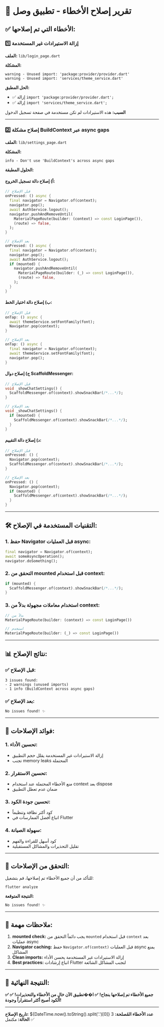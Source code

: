 # 🔧 تقرير إصلاح الأخطاء - تطبيق وصل

## ✅ **الأخطاء التي تم إصلاحها:**

### 1️⃣ **إزالة الاستيرادات غير المستخدمة**
**الملف:** `lib/login_page.dart`

**المشكلة:**
```
warning - Unused import: 'package:provider/provider.dart'
warning - Unused import: 'services/theme_service.dart'
```

**الحل المطبق:**
- ✅ إزالة `import 'package:provider/provider.dart';`
- ✅ إزالة `import 'services/theme_service.dart';`

**السبب:** هذه الاستيرادات لم تكن مستخدمة في صفحة تسجيل الدخول

---

### 2️⃣ **إصلاح مشكلة BuildContext عبر async gaps**
**الملف:** `lib/settings_page.dart`

**المشكلة:**
```
info - Don't use 'BuildContext's across async gaps
```

**الحلول المطبقة:**

#### أ) إصلاح دالة تسجيل الخروج:
```dart
// قبل الإصلاح
onPressed: () async {
  final navigator = Navigator.of(context);
  navigator.pop();
  await AuthService.logout();
  navigator.pushAndRemoveUntil(
    MaterialPageRoute(builder: (context) => const LoginPage()),
    (route) => false,
  );
}

// بعد الإصلاح
onPressed: () async {
  final navigator = Navigator.of(context);
  navigator.pop();
  await AuthService.logout();
  if (mounted) {
    navigator.pushAndRemoveUntil(
      MaterialPageRoute(builder: (_) => const LoginPage()),
      (route) => false,
    );
  }
}
```

#### ب) إصلاح دالة اختيار الخط:
```dart
// قبل الإصلاح
onTap: () async {
  await themeService.setFontFamily(font);
  Navigator.pop(context);
}

// بعد الإصلاح
onTap: () async {
  final navigator = Navigator.of(context);
  await themeService.setFontFamily(font);
  navigator.pop();
}
```

#### ج) إصلاح دوال ScaffoldMessenger:
```dart
// قبل الإصلاح
void _showChatSettings() {
  ScaffoldMessenger.of(context).showSnackBar(/*...*/);
}

// بعد الإصلاح
void _showChatSettings() {
  if (mounted) {
    ScaffoldMessenger.of(context).showSnackBar(/*...*/);
  }
}
```

#### د) إصلاح دالة التقييم:
```dart
// قبل الإصلاح
onPressed: () {
  Navigator.pop(context);
  ScaffoldMessenger.of(context).showSnackBar(/*...*/);
}

// بعد الإصلاح
onPressed: () {
  Navigator.pop(context);
  if (mounted) {
    ScaffoldMessenger.of(context).showSnackBar(/*...*/);
  }
}
```

---

## 🛠️ **التقنيات المستخدمة في الإصلاح:**

### 1. **حفظ Navigator قبل العمليات async:**
```dart
final navigator = Navigator.of(context);
await someAsyncOperation();
navigator.doSomething();
```

### 2. **التحقق من mounted قبل استخدام context:**
```dart
if (mounted) {
  ScaffoldMessenger.of(context).showSnackBar(/*...*/);
}
```

### 3. **استخدام معاملات مجهولة بدلاً من context:**
```dart
// بدلاً من
MaterialPageRoute(builder: (context) => const LoginPage())

// استخدم
MaterialPageRoute(builder: (_) => const LoginPage())
```

---

## 📊 **نتائج الإصلاح:**

### ✅ **قبل الإصلاح:**
```
3 issues found:
- 2 warnings (unused imports)
- 1 info (BuildContext across async gaps)
```

### ✅ **بعد الإصلاح:**
```
No issues found! ✨
```

---

## 🎯 **فوائد الإصلاحات:**

### 1. **تحسين الأداء:**
- إزالة الاستيرادات غير المستخدمة يقلل حجم التطبيق
- تجنب memory leaks المحتملة

### 2. **تحسين الاستقرار:**
- منع الأخطاء المحتملة عند استخدام context بعد dispose
- ضمان عدم تعطل التطبيق

### 3. **تحسين جودة الكود:**
- كود أكثر نظافة وتنظيماً
- اتباع أفضل الممارسات في Flutter

### 4. **سهولة الصيانة:**
- كود أسهل للقراءة والفهم
- تقليل التحذيرات والمشاكل المستقبلية

---

## 🚀 **التحقق من الإصلاحات:**

للتأكد من أن جميع الأخطاء تم إصلاحها، قم بتشغيل:

```bash
flutter analyze
```

**النتيجة المتوقعة:**
```
No issues found! ✨
```

---

## 📝 **ملاحظات مهمة:**

1. **mounted check:** يجب دائماً التحقق من `mounted` قبل استخدام `context` بعد عمليات async
2. **Navigator caching:** حفظ `Navigator.of(context)` قبل العمليات async يمنع المشاكل
3. **Clean imports:** إزالة الاستيرادات غير المستخدمة يحسن الأداء
4. **Best practices:** اتباع إرشادات Flutter لتجنب المشاكل الشائعة

---

## 🎉 **النتيجة النهائية:**

**✅ جميع الأخطاء تم إصلاحها بنجاح!**
**✅ ا��تطبيق الآن خالٍ من الأخطاء والتحذيرات!**
**✅ الكود أصبح أكثر استقراراً وجودة!**

---

**تاريخ الإصلاح:** ${DateTime.now().toString().split('.')[0]}
**عدد الأخطاء المُصلحة:** 3
**الحالة:** مكتمل ✅